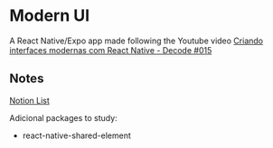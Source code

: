 # Modern UI

A React Native/Expo app made following the Youtube video [Criando interfaces modernas com React Native - Decode #015](https://www.youtube.com/watch?v=cWD_hMoge-0)

## Notes

[Notion List](https://axiomatic-basin-551.notion.site/Criando-interfaces-modernas-com-React-Native-3a6911ae114744b3b8cb20bc3aea9755)

Adicional packages to study:
- react-native-shared-element